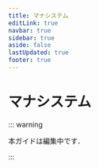 ```yaml
---
title: マナシステム
editLink: true
navbar: true
sidebar: true
aside: false
lastUpdated: true
footer: true
---
```


# マナシステム

::: warning

本ガイドは編集中です．

:::